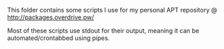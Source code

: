 This folder contains some scripts I use for my personal APT repository @ http://packages.overdrive.pw/

Most of these scripts use stdout for their output, meaning it can be automated/crontabbed using pipes.